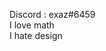 Discord : exaz#6459 <br/>
I love math <br/>
I hate design

<!---
exaz26/exaz26 is a ✨ special ✨ repository because its `README.md` (this file) appears on your GitHub profile.
You can click the Preview link to take a look at your changes.
--->
